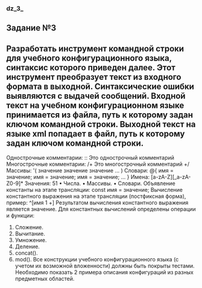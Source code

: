 ### dz_3_
Задание №3
------------------------------------------------------------------------------------------------------
Разработать инструмент командной строки для учебного конфигурационного
языка, синтаксис которого приведен далее. Этот инструмент преобразует текст из
входного формата в выходной. Синтаксические ошибки выявляются с выдачей
сообщений.
Входной текст на учебном конфигурационном языке принимается из
файла, путь к которому задан ключом командной строки. Выходной текст на
языке xml попадает в файл, путь к которому задан ключом командной строки.
------------------------------------------------------------------------------------------------------
Однострочные комментарии:
:: Это однострочный комментарий
Многострочные комментарии:
/+
Это многострочный
комментарий
+/
Массивы:
'( значение значение значение ... )
Словари:
@{
 имя = значение;
 имя = значение;
 имя = значение;
 ...
}
Имена:
[a-zA-Z][_a-zA-Z0-9]*
Значения:
51
• Числа.
• Массивы.
• Словари.
Объявление константы на этапе трансляции:
const имя = значение;
Вычисление константного выражения на этапе трансляции (постфиксная
форма), пример:
^[имя 1 +]
Результатом вычисления константного выражения является значение.
Для константных вычислений определены операции и функции:
1. Сложение.
2. Вычитание.
3. Умножение.
4. Деление.
5. concat().
6. mod().
Все конструкции учебного конфигурационного языка (с учетом их
возможной вложенности) должны быть покрыты тестами. Необходимо показать 2
примера описания конфигураций из разных предметных областей.
